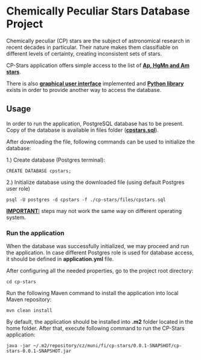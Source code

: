 # Chemically Peculiar Stars Database Project

Chemically peculiar (CP) stars are the subject of astronomical research
in recent decades in particular. Their nature makes them classifiable
on different levels of certainty, creating inconsistent sets of stars.

CP-Stars application offers simple access to the list of [**Ap, HgMn and Am stars**](https://ui.adsabs.harvard.edu/abs/2009A%26A...498..961R/abstract).


There is also [**graphical user interface**](https://github.com/Kuliak/cp-stars-frontend) 
implemented and [**Python library**](https://github.com/Kuliak/cp-stars-python) 
exists in order to provide another way to access the database.

## Usage

In order to run the application, PostgreSQL database has to be present. 
Copy of the database is available in files folder ([**cpstars.sql**](https://github.com/Kuliak/cp-stars/tree/master/files)).

After downloading the file, following commands can be used
to initialize the database:

1.) Create database (Postgres terminal):
```
CREATE DATABASE cpstars;
```

2.) Initialize database using the downloaded file (using default Postgres user role)
```
psql -U postgres -d cpstars -f ./cp-stars/files/cpstars.sql
```

<u>**IMPORTANT:**</u> steps may not work the same way on different operating system.

### Run the application

When the database was successfully initialized, we may proceed and run the application.
In case different Postgres role is used for database access, it should be defined in **application.yml** file.

After configuring all the needed properties, go to the project root directory:

```
cd cp-stars
```

Run the following Maven command to install the application into local Maven repository:

```
mvn clean install
```

By default, the application should be installed into **.m2** 
folder located in the home folder. After that, execute following command 
to run the CP-Stars application:

```
java -jar ~/.m2/repository/cz/muni/fi/cp-stars/0.0.1-SNAPSHOT/cp-stars-0.0.1-SNAPSHOT.jar
```

